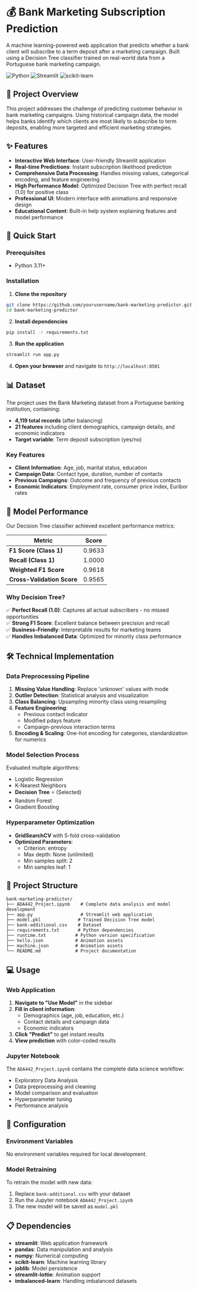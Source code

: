 # 💰 Bank Marketing Subscription Prediction

A machine learning-powered web application that predicts whether a bank client will subscribe to a term deposit after a marketing campaign. Built using a Decision Tree classifier trained on real-world data from a Portuguese bank marketing campaign.

![Python](https://img.shields.io/badge/python-3.11-blue.svg)
![Streamlit](https://img.shields.io/badge/streamlit-latest-red.svg)
![scikit-learn](https://img.shields.io/badge/scikit--learn-latest-orange.svg)

## 🎯 Project Overview

This project addresses the challenge of predicting customer behavior in bank marketing campaigns. Using historical campaign data, the model helps banks identify which clients are most likely to subscribe to term deposits, enabling more targeted and efficient marketing strategies.

## ✨ Features

- **Interactive Web Interface**: User-friendly Streamlit application
- **Real-time Predictions**: Instant subscription likelihood prediction
- **Comprehensive Data Processing**: Handles missing values, categorical encoding, and feature engineering
- **High Performance Model**: Optimized Decision Tree with perfect recall (1.0) for positive class
- **Professional UI**: Modern interface with animations and responsive design
- **Educational Content**: Built-in help system explaining features and model performance

## 🚀 Quick Start

### Prerequisites

- Python 3.11+


### Installation

1. **Clone the repository**
```bash
git clone https://github.com/yourusername/bank-marketing-predictor.git
cd bank-marketing-predictor
```

2. **Install dependencies**
```bash
pip install -r requirements.txt
```

3. **Run the application**
```bash
streamlit run app.py
```

4. **Open your browser** and navigate to `http://localhost:8501`

## 📊 Dataset

The project uses the Bank Marketing dataset from a Portuguese banking institution, containing:
- **4,119 total records** (after balancing)
- **21 features** including client demographics, campaign details, and economic indicators
- **Target variable**: Term deposit subscription (yes/no)

### Key Features
- **Client Information**: Age, job, marital status, education
- **Campaign Data**: Contact type, duration, number of contacts
- **Previous Campaigns**: Outcome and frequency of previous contacts
- **Economic Indicators**: Employment rate, consumer price index, Euribor rates

## 🤖 Model Performance

Our Decision Tree classifier achieved excellent performance metrics:

| Metric | Score |
|--------|-------|
| **F1 Score (Class 1)** | 0.9633 |
| **Recall (Class 1)** | 1.0000 |
| **Weighted F1 Score** | 0.9618 |
| **Cross-Validation Score** | 0.9565 |

### Why Decision Tree?

✅ **Perfect Recall (1.0)**: Captures all actual subscribers - no missed opportunities  
✅ **Strong F1 Score**: Excellent balance between precision and recall  
✅ **Business-Friendly**: Interpretable results for marketing teams  
✅ **Handles Imbalanced Data**: Optimized for minority class performance  

## 🛠️ Technical Implementation

### Data Preprocessing Pipeline
1. **Missing Value Handling**: Replace 'unknown' values with mode
2. **Outlier Detection**: Statistical analysis and visualization
3. **Class Balancing**: Upsampling minority class using resampling
4. **Feature Engineering**: 
   - Previous contact indicator
   - Modified pdays feature
   - Campaign-previous interaction terms
5. **Encoding & Scaling**: One-hot encoding for categories, standardization for numerics

### Model Selection Process
Evaluated multiple algorithms:
- Logistic Regression
- K-Nearest Neighbors
- **Decision Tree** ⭐ (Selected)
- Random Forest
- Gradient Boosting

### Hyperparameter Optimization
- **GridSearchCV** with 5-fold cross-validation
- **Optimized Parameters**:
  - Criterion: entropy
  - Max depth: None (unlimited)
  - Min samples split: 2
  - Min samples leaf: 1

## 📁 Project Structure

```
bank-marketing-predictor/
├── ADA442_Project.ipynb    # Complete data analysis and model development
├── app.py                  # Streamlit web application
├── model.pkl              # Trained Decision Tree model
├── bank-additional.csv    # Dataset
├── requirements.txt       # Python dependencies
├── runtime.txt           # Python version specification
├── hello.json            # Animation assets
├── machine.json          # Animation assets
└── README.md             # Project documentation
```

## 💻 Usage

### Web Application

1. **Navigate to "Use Model"** in the sidebar
2. **Fill in client information**:
   - Demographics (age, job, education, etc.)
   - Contact details and campaign data
   - Economic indicators
3. **Click "Predict"** to get instant results
4. **View prediction** with color-coded results

### Jupyter Notebook

The `ADA442_Project.ipynb` contains the complete data science workflow:
- Exploratory Data Analysis
- Data preprocessing and cleaning
- Model comparison and evaluation
- Hyperparameter tuning
- Performance analysis

## 🔧 Configuration

### Environment Variables
No environment variables required for local development.

### Model Retraining
To retrain the model with new data:
1. Replace `bank-additional.csv` with your dataset
2. Run the Jupyter notebook `ADA442_Project.ipynb`
3. The new model will be saved as `model.pkl`

## 📋 Dependencies

- **streamlit**: Web application framework
- **pandas**: Data manipulation and analysis
- **numpy**: Numerical computing
- **scikit-learn**: Machine learning library
- **joblib**: Model persistence
- **streamlit-lottie**: Animation support
- **imbalanced-learn**: Handling imbalanced datasets
